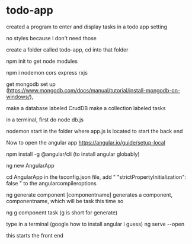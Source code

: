 # todo-app
created a program to enter and display tasks in a todo app setting

no styles because I don't need those

create a folder called todo-app, cd into that folder



npm init to get node modules

npm i nodemon cors express rxjs 

get mongodb set up (https://www.mongodb.com/docs/manual/tutorial/install-mongodb-on-windows/),

make a database labeled CrudDB
make a collection labeled tasks

in a terminal, first do
node db.js

nodemon start in the folder where app.js is located to start the back end

Now to open the angular app
https://angular.io/guide/setup-local

npm install -g @angular/cli (to install angular globably)

ng new AngularApp

cd AngularApp
in the tsconfig.json file, add " "strictPropertyInitialization": false " to the angularcompileroptions

ng generate component [componentname] generates a component, componentname, which will be task this time so 

ng g component task
(g is short for generate)

type in a terminal (google how to install angular i guess)
ng serve --open 

this starts the front end


